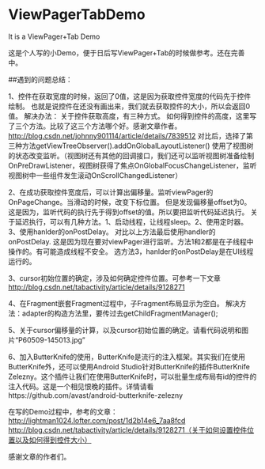 # ViewPagerTabDemo
It is a ViewPager+Tab Demo

这是个人写的小Demo，便于日后写ViewPager+Tab的时候做参考。还在完善中。

##遇到的问题总结：

1、控件在获取宽度的时候，返回了0值，这是因为获取控件宽度的代码先于控件绘制。
也就是说控件在还没有画出来，我们就去获取控件的大小，所以会返回0值。
解决办法：
关于控件获取高度，有三种方式。
如何得到控件的高度，这里写了三个方法。比较了这三个方法哪个好。感谢文章作者。
http://blog.csdn.net/johnny901114/article/details/7839512
对比后，选择了第三种方法getViewTreeObserver().addOnGlobalLayoutListener()
使用了视图树的状态改变监听。（视图树还有其他的回调接口，我们还可以监听视图树准备绘制OnPreDrawListener，视图树获得了焦点OnGlobalFocusChangeListener，监听视图树中一些组件发生滚动OnScrollChangedListener）

2、在成功获取控件宽度后，可以计算出偏移量。监听viewPager的OnPageChange。当滑动的时候，改变下标位置。
但是发现偏移量offset为0。
这是因为，监听代码的执行先于得到offset的值。所以要把监听代码延迟执行。
关于延迟执行，可以有几种方法。1、启动线程，让线程sleep。2、使用定时器。3、使用hanlder的onPostDelay。
对比以上方法最后使用handler的onPostDelay.
这是因为现在要对viewPager进行监听。方法1和2都是在子线程中操作的。有可能造成线程不安全。
选方法3，hanlder的onPostDelay是在UI线程运行的。

3、cursor初始位置的确定，涉及如何确定控件位置。可参考一下文章
http://blog.csdn.net/tabactivity/article/details/9128271

4、在Fragment嵌套Fragment过程中，子Fragment布局显示为空白。
解决方法：adapter的构造方法里，要传过去getChildFragmentManager();

5、关于cursor偏移量的计算，以及cursor初始位置的确定。请看代码说明和图片“P60509-145013.jpg”

6、加入ButterKnife的使用，ButterKnife是流行的注入框架。其实我们在使用ButterKnife外，还可以使用Android Studio针对ButterKnife的插件ButterKnife Zelezny。这个插件让我们在使用ButterKnife时，可以批量生成布局有id的控件的注入代码。这是一个相见恨晚的插件。详情请看https://github.com/avast/android-butterknife-zelezny

在写的Demo过程中，参考的文章：
http://lightman1024.lofter.com/post/1d2b14e6_7aa8fcd
http://blog.csdn.net/tabactivity/article/details/9128271（关于如何设置控件位置以及如何得到控件大小）

感谢文章的作者们。

